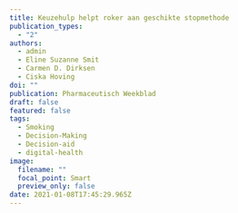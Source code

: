 ```yaml
---
title: Keuzehulp helpt roker aan geschikte stopmethode
publication_types:
  - "2"
authors:
  - admin
  - Eline Suzanne Smit
  - Carmen D. Dirksen
  - Ciska Hoving
doi: ""
publication: Pharmaceutisch Weekblad
draft: false
featured: false
tags:
  - Smoking
  - Decision-Making
  - Decision-aid
  - digital-health
image:
  filename: ""
  focal_point: Smart
  preview_only: false
date: 2021-01-08T17:45:29.965Z
---
```

